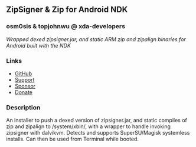 ## ZipSigner & Zip for Android NDK
### osm0sis & topjohnwu @ xda-developers
*Wrapped dexed zipsigner.jar, and static ARM zip and zipalign binaries for Android built with the NDK*

### Links
* [GitHub](https://github.com/Magisk-Modules-Repo/zipsigner)
* [Support](https://bit.do/osm0)
* [Sponsor](https://github.com/sponsors/osm0sis)
* [Donate](https://www.paypal.me/osm0sis)

### Description
An installer to push a dexed version of zipsigner.jar, and static compiles of zip and zipalign to /system/xbin/, with a wrapper to handle invoking zipsigner with dalvikvm. Detects and supports SuperSU/Magisk systemless installs. Can then be used from Terminal while booted.
